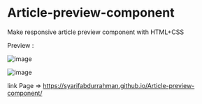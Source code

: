 # Article-preview-component

Make responsive article preview component with HTML+CSS

Preview : 

![image](https://user-images.githubusercontent.com/45060322/136657847-6fb3b784-19ba-4222-95c2-c6e138e28f67.png)

![image](https://user-images.githubusercontent.com/45060322/136657912-26caba41-bc9f-4492-be5a-98ee5d02859a.png)



link Page => https://syarifabdurrahman.github.io/Article-preview-component/
